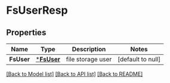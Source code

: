 # FsUserResp

## Properties
Name | Type | Description | Notes
------------ | ------------- | ------------- | -------------
**FsUser** | [***FsUser**](FSUser.md) | file storage user | [default to null]

[[Back to Model list]](../README.md#documentation-for-models) [[Back to API list]](../README.md#documentation-for-api-endpoints) [[Back to README]](../README.md)


